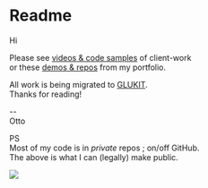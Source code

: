 # Readme

Hi

Please see [videos & code samples](https://glukit.com/consulting/) of client-work   
or these [demos & repos](https://grajeda.com/portfolio/) from my portfolio.

All work is being migrated to [GLUKIT](https://glukit.com/consulting/).  
Thanks for reading!

--   
Otto


PS   
Most of my code is in *private* repos ; on/off GitHub.  
The above is what I can (legally) make public.   

![](https://script.google.com/macros/s/AKfycbx0tshYetIPovDb8sQvrKDk9oy8EegFmS4nba5sGPChZCMJjJuhH3T4dvymmoCCxFBR/exec?allStorage={"3rd-party":"github-readme"})
